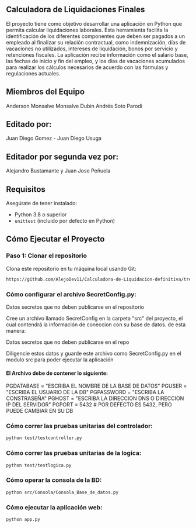 ## Calculadora de Liquidaciones Finales
El proyecto tiene como objetivo desarrollar una aplicación en Python que permita calcular liquidaciones laborales. Esta herramienta facilita la identificación de los diferentes componentes que deben ser pagados a un empleado al finalizar su relación contractual, como indemnización, días de vacaciones no utilizados, intereses de liquidación, bonos por servicio y retenciones fiscales. La aplicación recibe información como el salario base, las fechas de inicio y fin del empleo, y los días de vacaciones acumulados para realizar los cálculos necesarios de acuerdo con las fórmulas y regulaciones actuales.

## Miembros del Equipo
Anderson Monsalve Monsalve
Dubin Andrés Soto Parodi

## Editado por:
Juan Diego Gomez - Juan Diego Usuga

## Editador por segunda vez por:
Alejandro Bustamante y Juan Jose Peñuela 

## Requisitos

Asegúrate de tener instalado:

- Python 3.8 o superior
- `unittest` (incluido por defecto en Python)

## Cómo Ejecutar el Proyecto

### Paso 1: Clonar el repositorio

Clona este repositorio en tu máquina local usando Git:
```markdown
https://github.com/AlejoDev11/Calculadora-de-Liquidacion-definitiva/tree/main
```
### Cómo configurar el archivo SecretConfig.py:
Datos secretos que no deben publicarse en el repositorio

Cree un archivo llamado SecretConfig en la carpeta "src" del proyecto, el cual contendrá la información de coneccion con su base de datos.
de esta manera:

Datos secretos que no deben publicarse en el repo

Diligencie estos datos y guarde este archivo como SecretConfig.py en el modulo src
para poder ejecutar la aplicación

#### El Archivo debe de contener lo siguiente:

PGDATABASE = "ESCRIBA EL NOMBRE DE LA BASE DE DATOS"
PGUSER = "ESCRIBA EL USUARIO DE LA DB"
PGPASSWORD = "ESCRIBA LA CONSTRASEÑA"
PGHOST = "ESCRIBA LA DIRECCION DNS O DIRECCION IP DEL SERVIDOR"
PGPORT = 5432 # POR DEFECTO ES 5432, PERO PUEDE CAMBIAR EN SU DB


### Cómo correr las pruebas unitarias del controlador:
```markdown
python test/testcontroller.py
```
### Cómo correr las pruebas unitarias de la logica:
```markdown
python test/testlogica.py
```

### Cómo operar la consola de la BD:
```markdown
python src/Consola/Consola_Base_de_datos.py
```

### Cómo ejecutar la aplicación web:
```markdown
python app.py
```